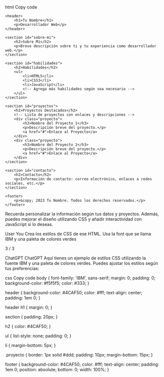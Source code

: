

html
Copy code
<!DOCTYPE html>
<html lang="es">
<head>
    <meta charset="UTF-8">
    <meta name="viewport" content="width=device-width, initial-scale=1.0">
    <title>Portafolio de Desarrollador Web</title>
    <link rel="stylesheet" href="styles.css">
</head>
<body>

    <header>
        <h1>Tu Nombre</h1>
        <p>Desarrollador Web</p>
    </header>

    <section id="sobre-mi">
        <h2>Sobre Mí</h2>
        <p>Breve descripción sobre ti y tu experiencia como desarrollador web.</p>
    </section>

    <section id="habilidades">
        <h2>Habilidades</h2>
        <ul>
            <li>HTML5</li>
            <li>CSS3</li>
            <li>JavaScript</li>
            <!-- Agrega más habilidades según sea necesario -->
        </ul>
    </section>

    <section id="proyectos">
        <h2>Proyectos Destacados</h2>
        <!-- Lista de proyectos con enlaces y descripciones -->
        <div class="proyecto">
            <h3>Nombre del Proyecto 1</h3>
            <p>Descripción breve del proyecto.</p>
            <a href="#">Enlace al Proyecto</a>
        </div>
        <div class="proyecto">
            <h3>Nombre del Proyecto 2</h3>
            <p>Descripción breve del proyecto.</p>
            <a href="#">Enlace al Proyecto</a>
        </div>
    </section>

    <section id="contacto">
        <h2>Contacto</h2>
        <p>Información de contacto: correo electrónico, enlaces a redes sociales, etc.</p>
    </section>

    <footer>
        <p>&copy; 2023 Tu Nombre. Todos los derechos reservados.</p>
    </footer>

</body>
</html>
Recuerda personalizar la información según tus datos y proyectos. Además, puedes mejorar el diseño utilizando CSS y añadir interactividad con JavaScript si lo deseas.




User
You
Crea los estilos de CSS de ese HTML. Usa la font que se llama IBM y una paleta de colores verdes

3 / 3


ChatGPT
ChatGPT
Aquí tienes un ejemplo de estilos CSS utilizando la fuente IBM y una paleta de colores verdes. Puedes ajustar los estilos según tus preferencias:

css
Copy code
body {
    font-family: 'IBM', sans-serif;
    margin: 0;
    padding: 0;
    background-color: #f5f5f5;
    color: #333;
}

header {
    background-color: #4CAF50;
    color: #fff;
    text-align: center;
    padding: 1em 0;
}

header h1 {
    margin: 0;
}

section {
    padding: 20px;
}

h2 {
    color: #4CAF50;
}

ul {
    list-style: none;
    padding: 0;
}

li {
    margin-bottom: 5px;
}

.proyecto {
    border: 1px solid #ddd;
    padding: 10px;
    margin-bottom: 15px;
}

footer {
    background-color: #4CAF50;
    color: #fff;
    text-align: center;
    padding: 1em 0;
    position: absolute;
    bottom: 0;
    width: 100%;
}
